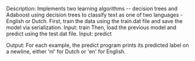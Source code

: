 Description: Implements two learning algorithms -- decision trees and Adaboost
using decision trees to classify text as one of two languages - English or Dutch. 
First, train the data using the train.dat file and save the model via serialization. 
Input: train <examples> <hypothesisOut> <learning-type>
Then, load the previous model and predict using the test.dat file. 
Input: predict <hypothesis> <file> 

Output: For each example, the predict program prints its predicted label on a newline,
either 'nl' for Dutch or 'en' for English.
